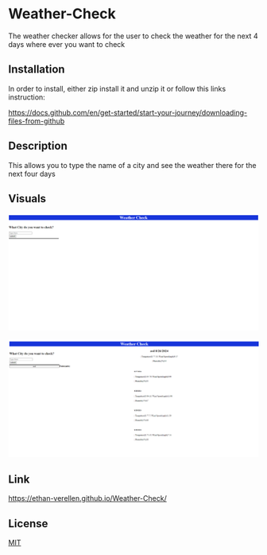 # Weather-Check
The weather checker allows for the user to check the weather for the next 4 days where ever you want to check

## Installation

In order to install, either zip install it and unzip it or follow this links instruction:

https://docs.github.com/en/get-started/start-your-journey/downloading-files-from-github

## Description
This allows you to type the name of a city and see the weather there for the next four days

## Visuals
![This is a image of the page blank](./Assets/images/Image1.png)

![this is an image of page with a town inputed](./Assets/images/Image2.png)

## Link

https://ethan-verellen.github.io/Weather-Check/

## License

[MIT](https://choosealicense.com/licenses/mit/)